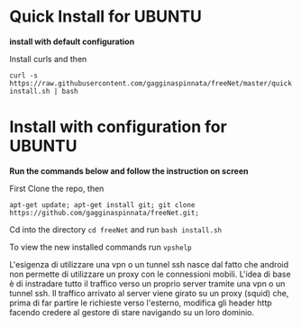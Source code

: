 # Quick Install for UBUNTU

**install with default configuration**

Install curls and then

`curl -s https://raw.githubusercontent.com/gagginaspinnata/freeNet/master/quickinstall.sh | bash`

# Install with configuration for UBUNTU

**Run the commands below and follow the instruction on screen**

First Clone the repo, then

`apt-get update; apt-get install git; git clone https://github.com/gagginaspinnata/freeNet.git;`

Cd into the directory `cd freeNet` and run `bash install.sh`

To view the new installed commands run `vpshelp`


L'esigenza di utilizzare una vpn o un tunnel ssh nasce dal fatto che android non permette di utilizzare un proxy con le connessioni mobili.
L'idea di base è di instradare tutto il traffico verso un proprio server tramite una vpn o un tunnel ssh. Il traffico arrivato al server viene girato su un proxy (squid) che, prima di far partire le richieste verso l'esterno, modifica gli header http facendo credere al gestore di stare navigando su un loro dominio.
